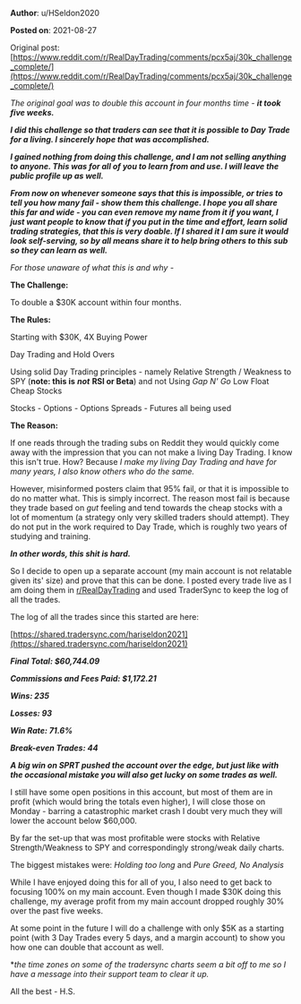 **Author**: u/HSeldon2020

**Posted on**: 2021-08-27

Original post: [https://www.reddit.com/r/RealDayTrading/comments/pcx5aj/30k_challenge_complete/](https://www.reddit.com/r/RealDayTrading/comments/pcx5aj/30k_challenge_complete/)

*The original goal was to double this account in four months time -* ***it took five weeks.***

***I did this challenge so that traders can see that it is possible to Day Trade for a living.  I sincerely hope that was accomplished.***  

***I gained nothing from doing this challenge, and I am not selling anything to anyone.  This was for all of you to learn from and use.  I will leave the public profile up as well.*** 

***From now on whenever someone says that this is impossible, or tries to tell you how many fail - show them this challenge.  I hope you all share this far and wide - you can even remove my name from it if you want, I just want people to know that if you put in the time and effort, learn solid trading strategies, that this is very doable.  If I shared it I am sure it would look self-serving, so by all means share it to help bring others to this sub so they can learn as well.***

*For those unaware of what this is and why -* 

**The Challenge:**

To double a $30K account within four months.

**The Rules:**

Starting with $30K, 4X Buying Power

Day Trading and Hold Overs

Using solid Day Trading principles - namely Relative Strength / Weakness to SPY (**note: this is** ***not*** **RSI or Beta**) and not Using *Gap N' Go* Low Float Cheap Stocks

Stocks - Options - Options Spreads - Futures all being used

**The Reason:**

If one reads through the trading subs on Reddit they would quickly come away with the impression that you can not make a living Day Trading. I know this isn't true. How? Because *I make my living Day Trading and have for many years, I also know others who do the same.*

However, misinformed posters claim that 95% fail, or that it is impossible to do no matter what. This is simply incorrect. The reason most fail is because they trade based on *gut* feeling and tend towards the cheap stocks with a lot of momentum (a strategy only very skilled traders should attempt). They do not put in the work required to Day Trade, which is roughly two years of studying and training.

***In other words, this shit is hard.***

So I decide to open up a separate account (my main account is not relatable given its' size) and prove that this can be done. I posted every trade live as I am doing them in [r/RealDayTrading](https://www.reddit.com/r/RealDayTrading/) and used TraderSync to keep the log of all the trades.

The log of all the trades since this started are here:

[https://shared.tradersync.com/hariseldon2021](https://shared.tradersync.com/hariseldon2021)

***Final Total: $60,744.09***

***Commissions and Fees Paid: $1,172.21***

***Wins: 235***

***Losses: 93***

***Win Rate: 71.6%***

***Break-even Trades: 44***

***A big win on SPRT pushed the account over the edge, but just like with the occasional mistake you will also get lucky on some trades as well.***

I still have some open positions in this account, but most of them are in profit (which would bring the totals even higher), I will close those on Monday - barring a catastrophic market crash I doubt very much they will lower the account below $60,000.

By far the set-up that was most profitable were stocks with Relative Strength/Weakness to SPY and correspondingly strong/weak daily charts.

The biggest mistakes were: *Holding too long* and *Pure Greed, No Analysis*

While I have enjoyed doing this for all of you, I also need to get back to focusing 100% on my main account.  Even though I made $30K doing this challenge, my average profit from my main account dropped roughly 30% over the past five weeks.  

At some point in the future I will do a challenge with only $5K as a starting point (with 3 Day Trades every 5 days, and a margin account) to show you how one can double that account as well.

\**the time zones on some of the tradersync charts seem a bit off to me so I have a message into their support team to clear it up.*

All the best - H.S.
